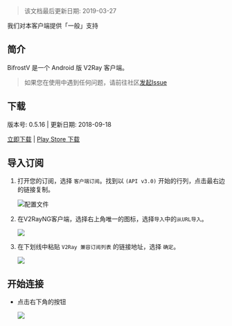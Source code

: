> 该文档最后更新日期: 2019-03-27

<p class="info">我们对本客户端提供「一般」支持</p>

## 简介

BifrostV 是一个 Android 版 V2Ray 客户端。

> 如果您在使用中遇到任何问题，请前往社区[发起Issue](https://github.com/shadowsocks/shadowsocks-android/issues)
## 下载

版本号: 0.5.16 | 更新日期: 2018-09-18


[立即下载](https://dl.niconode.co/client/BifrostV_v0.5.16.apk) | [Play Store 下载](https://play.google.com/store/apps/details?id=com.github.dawndiy.bifrostv)

## 导入订阅

1. 打开您的订阅，选择 `客户端订阅`。找到以 `(API v3.0)` 开始的行列，点击最右边的链接复制。

	![配置文件](https://img.niconode.co/2019032708355416032uJiiVv5gK5MB3BV.png)

2. 在V2RayNG客户端，选择右上角唯一的图标，选择`导入`中的`从URL导入`。
	
	![](https://img.niconode.co/201812091559215638304Ll57VFMOCZzf5.png)
		
3. 在下划线中粘贴 `V2Ray 兼容订阅列表` 的链接地址，选择 `确定`。

	![](https://img.niconode.co/2018120915595118117hU5mc7Ip5KS65i8.png)

## 开始连接

- 点击右下角的按钮

	![](https://img.niconode.co/20180607134358692403rw1LJoBckbE3zY.png)
